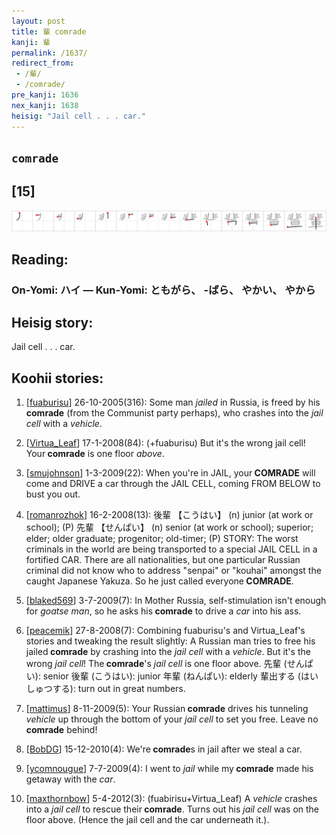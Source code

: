 ```yaml
---
layout: post
title: 輩 comrade
kanji: 輩
permalink: /1637/
redirect_from:
 - /輩/
 - /comrade/
pre_kanji: 1636
nex_kanji: 1638
heisig: "Jail cell . . . car."
---
```


## `comrade`

## [15]

<div class="stroke"><img src="../images/E8BCA9.png" /></div>

## Reading:

### On-Yomi: ハイ &mdash; Kun-Yomi: ともがら、 -ばら、 やかい、 やから

## Heisig story:

Jail cell . . . car.

## Koohii stories:

1) [<a href="http://kanji.koohii.com/profile/fuaburisu">fuaburisu</a>] 26-10-2005(316): Some man <em>jailed</em> in Russia, is freed by his<strong> comrade</strong> (from the Communist party perhaps), who crashes into the <em>jail cell</em> with a <em>vehicle</em>.

2) [<a href="http://kanji.koohii.com/profile/Virtua_Leaf">Virtua_Leaf</a>] 17-1-2008(84): (+fuaburisu) But it&#039;s the wrong jail cell! Your<strong> comrade</strong> is one floor <em>above</em>.

3) [<a href="http://kanji.koohii.com/profile/smujohnson">smujohnson</a>] 1-3-2009(22): When you&#039;re in JAIL, your<strong> COMRADE</strong> will come and DRIVE a car through the JAIL CELL, coming FROM BELOW to bust you out.

4) [<a href="http://kanji.koohii.com/profile/romanrozhok">romanrozhok</a>] 16-2-2008(13): 後輩 【こうはい】 (n) junior (at work or school); (P) 先輩 【せんぱい】 (n) senior (at work or school); superior; elder; older graduate; progenitor; old-timer; (P) STORY: The worst criminals in the world are being transported to a special JAIL CELL in a fortified CAR. There are all nationalities, but one particular Russian criminal did not know who to address &quot;senpai&quot; or &quot;kouhai&quot; amongst the caught Japanese Yakuza. So he just called everyone<strong> COMRADE</strong>.

5) [<a href="http://kanji.koohii.com/profile/blaked569">blaked569</a>] 3-7-2009(7): In Mother Russia, self-stimulation isn&#039;t enough for <em>goatse man</em>, so he asks his<strong> comrade</strong> to drive a <em>car</em> into his ass.

6) [<a href="http://kanji.koohii.com/profile/peacemik">peacemik</a>] 27-8-2008(7): Combining fuaburisu&#039;s and Virtua_Leaf&#039;s stories and tweaking the result slightly: A Russian man tries to free his jailed<strong> comrade</strong> by crashing into the <em>jail cell</em> with a <em>vehicle</em>. But it&#039;s the wrong <em>jail cell</em>! The<strong> comrade</strong>&#039;s <em>jail cell</em> is one floor above. 先輩 (せんぱい): senior 後輩 (こうはい): junior 年輩 (ねんぱい): elderly 輩出する (はいしゅつする): turn out in great numbers.

7) [<a href="http://kanji.koohii.com/profile/mattimus">mattimus</a>] 8-11-2009(5): Your Russian<strong> comrade</strong> drives his tunneling <em>vehicle</em> up through the bottom of your <em>jail cell</em> to set you free. Leave no<strong> comrade</strong> behind!

8) [<a href="http://kanji.koohii.com/profile/BobDG">BobDG</a>] 15-12-2010(4): We&#039;re<strong> comrade</strong>s in jail after we steal a car.

9) [<a href="http://kanji.koohii.com/profile/ycomnougue">ycomnougue</a>] 7-7-2009(4): I went to <em>jail</em> while my<strong> comrade</strong> made his getaway with the <em>car</em>.

10) [<a href="http://kanji.koohii.com/profile/maxthornbow">maxthornbow</a>] 5-4-2012(3): (fuabirisu+Virtua_Leaf) A <em>vehicle</em> crashes into a <em>jail cell</em> to rescue their<strong> comrade</strong>. Turns out his <em>jail cell</em> was on the floor above. (Hence the jail cell and the car underneath it.).
